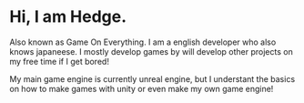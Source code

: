 # Hi, I am Hedge.

Also known as Game On Everything.
I am a english developer who also knows japaneese.
  I mostly develop games by will develop other projects on my free time if I get bored!
  
My main game engine is currently unreal engine, but I understant the basics on how to make games with unity or even make my own game engine!




